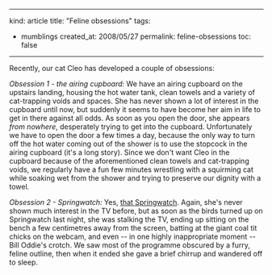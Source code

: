 -----
kind: article
title: "Feline obsessions"
tags:
- mumblings
created_at: 2008/05/27
permalink: feline-obsessions
toc: false
-----

<p>Recently, our cat Cleo has developed a couple of obsessions:</p>

<p><em>Obsession 1 - the airing cupboard:</em> We have an airing cupboard on the upstairs landing, housing the hot water tank, clean towels and a variety of cat-trapping voids and spaces. She has never shown a lot of interest in the cupboard until now, but suddenly it seems to have become her aim in life to get in there against all odds. As soon as you open the door, she appears <em>from nowhere</em>, desperately trying to get into the cupboard. Unfortunately we have to open the door a few times a day, because the only way to turn off the hot water coming out of the shower is to use the stopcock in the airing cupboard (it's a long story). Since we don't want Cleo in the cupboard because of the aforementioned clean towels and cat-trapping voids, we regularly have a fun few minutes wrestling with a squirming cat while soaking wet from the shower and trying to preserve our dignity with a towel.</p>

<p><em>Obsession 2 - Springwatch:</em> Yes, <a href="http://www.bbc.co.uk/springwatch/">that Springwatch</a>. Again, she's never shown much interest in the TV before, but as soon as the birds turned up on Springwatch last night, she was stalking the TV, ending up sitting on the bench a few centimetres away from the screen, batting at the giant coal tit chicks on the webcam, and even -- in one highly inappropriate moment -- Bill Oddie's crotch. We saw most of the programme obscured by a furry, feline outline, then when it ended she gave a brief chirrup and wandered off to sleep.</p>


